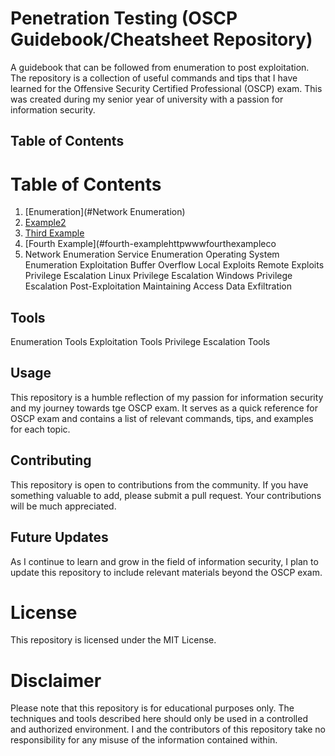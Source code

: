 # Penetration Testing (OSCP  Guidebook/Cheatsheet Repository)
A guidebook that can be followed from enumeration to post exploitation. The repository is a collection of useful commands and tips that I have learned for the Offensive Security Certified Professional (OSCP) exam. This was created during my senior year of university with a passion for information security. 

## Table of Contents

# Table of Contents
1. [Enumeration](#Network Enumeration)
2. [Example2](#example2)
3. [Third Example](#third-example)
4. [Fourth Example](#fourth-examplehttpwwwfourthexampleco
  1. 
      Network Enumeration
Service Enumeration
Operating System Enumeration
Exploitation
Buffer Overflow
Local Exploits
Remote Exploits
Privilege Escalation
Linux Privilege Escalation
Windows Privilege Escalation
Post-Exploitation
Maintaining Access
Data Exfiltration
## Tools
Enumeration Tools
Exploitation Tools
Privilege Escalation Tools
## Usage
This repository is a humble reflection of my passion for information security and my journey towards tge OSCP exam. It serves as a quick reference for OSCP exam and contains a list of relevant commands, tips, and examples for each topic.

## Contributing
This repository is open to contributions from the community. If you have something valuable to add, please submit a pull request. Your contributions will be much appreciated.

## Future Updates
As I continue to learn and grow in the field of information security, I plan to update this repository to include relevant materials beyond the OSCP exam.

# License
This repository is licensed under the MIT License.

# Disclaimer
Please note that this repository is for educational purposes only. The techniques and tools described here should only be used in a controlled and authorized environment. I and the contributors of this repository take no responsibility for any misuse of the information contained within.

